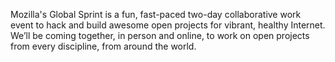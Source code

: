Mozilla's Global Sprint is a fun, fast-paced two-day collaborative work event to hack and build awesome open projects for vibrant, healthy Internet. We’ll be coming together, in person and online, to work on open projects from every discipline, from around the world.


